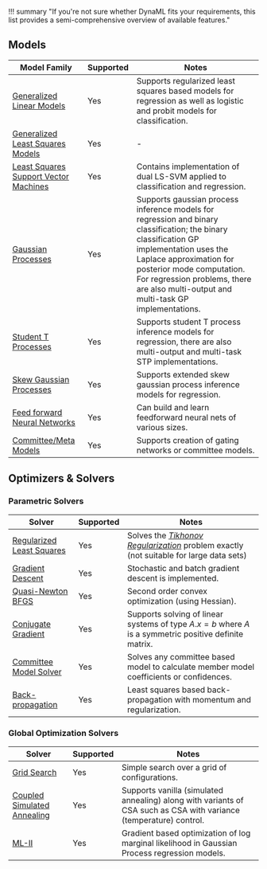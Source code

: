 !!! summary
    "If you're not sure whether DynaML fits your requirements, this list provides a semi-comprehensive overview of available features."

## Models

Model Family | Supported | Notes
--------|-----------|-----------
[Generalized Linear Models](/core/core_glm.md) | Yes | Supports regularized least squares based models for regression as well as logistic and probit models for classification.
[Generalized Least Squares Models](/core/core_gls.md) | Yes | -
[Least Squares Support Vector Machines](/core/core_lssvm.md) | Yes | Contains implementation of dual LS-SVM applied to classification and regression.
[Gaussian Processes](/core/core_gp.md) | Yes | Supports gaussian process inference models for regression and binary classification; the binary classification GP implementation uses the Laplace approximation for posterior mode computation. For regression problems, there are also multi-output and multi-task GP implementations.
[Student T Processes](/core/core_stp.md) | Yes | Supports student T process inference models for regression, there are also multi-output and multi-task STP implementations.
[Skew Gaussian Processes](/core/core_esgp.md) | Yes | Supports extended skew gaussian process inference models for regression.
[Feed forward Neural Networks](/core/core_ffn_new.md)| Yes | Can build and learn feedforward neural nets of various sizes.
[Committee/Meta Models](/core/core_model_hierarchy.md#meta-modelsmodel-ensembles) | Yes | Supports creation of gating networks or committee models.

## Optimizers & Solvers

### Parametric Solvers

Solver | Supported | Notes
--------|-----------|-----------
[Regularized Least Squares](/core/core_opt_convex.md#regularized-least-squares) | Yes | Solves the [_Tikhonov Regularization_](https://en.wikipedia.org/wiki/Tikhonov_regularization) problem exactly (not suitable for large data sets)
[Gradient Descent](/core/core_opt_convex.md#gradient-descent) | Yes | Stochastic and batch gradient descent is implemented.
[Quasi-Newton BFGS](/core/core_opt_convex.md#quasi-newton-bfgs) | Yes | Second order convex optimization (using Hessian).
[Conjugate Gradient](/core/core_opt_convex.md#conjugate-gradient) | Yes | Supports solving of linear systems of type $A.x = b$ where $A$ is a symmetric positive definite matrix.
[Committee Model Solver](/core/core_opt_convex.md#committee-model-solver) | Yes | Solves any committee based model to calculate member model coefficients or confidences.
[Back-propagation](/core/core_opt_convex.md#backpropagation-with-momentum) | Yes | Least squares based back-propagation with momentum and regularization.

### Global Optimization Solvers

Solver | Supported | Notes
--------|-----------|-----------
[Grid Search](/core/core_opt_global.md#grid-search) | Yes | Simple search over a grid of configurations.
[Coupled Simulated Annealing](/core/core_opt_global.md#coupled-simulated-annealing) | Yes | Supports vanilla (simulated annealing) along with variants of CSA such as CSA with variance (temperature) control.
[ML-II](/core/core_opt_global.md#maximum-likelihood-ml-ii)| Yes | Gradient based optimization of log marginal likelihood in Gaussian Process regression models.
